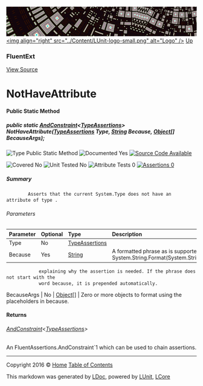![](../Content/LUnit-banner-small.png "")
[&lt;img align=&quot;right&quot; src=&quot;../Content/LUnit-logo-small.png&quot; alt=&quot;Logo&quot; /&gt;](../../README.md)
[Up](FluentExt.md)

### FluentExt
[View Source](../Extensions/FluentExt.cs)

# NotHaveAttribute

#### Public Static Method

##### public static <a href="https://github.com/dennisdoomen/fluentassertions/wiki#basic-assertions" alt="" target="_blank">AndConstraint</a>&lt;<a href="https://github.com/dennisdoomen/fluentassertions/wiki#type-method-and-property-assertions" alt="" target="_blank">TypeAssertions</a>&gt; NotHaveAttribute(<a href="https://github.com/dennisdoomen/fluentassertions/wiki#type-method-and-property-assertions" alt="" target="_blank">TypeAssertions</a> Type, <a href="https://msdn.microsoft.com/en-us/library/system.string.aspx" alt="">String</a> Because, <a href="https://msdn.microsoft.com/en-us/library/system.object.aspx" alt="">Object</a>[] BecauseArgs);

![Type Public Static Method](http://b.repl.ca/v1/Type-Public%20Static%20Method-blue.png "")     ![Documented Yes](http://b.repl.ca/v1/Documented-Yes-brightgreen.png "") [![Source Code Available](http://b.repl.ca/v1/Source%20Code-Available-brightgreen.png "")](../Extensions/FluentExt.cs#L565)

![Covered No](http://b.repl.ca/v1/Covered-No-red.png "") ![Unit Tested No](http://b.repl.ca/v1/Unit%20Tested-No-lightgrey.png "") ![Attribute Tests 0](http://b.repl.ca/v1/Attribute%20Tests-0-lightgrey.png "") [![Assertions 0](http://b.repl.ca/v1/Assertions-0-lightgrey.png "")](../Extensions/FluentExt.cs)

##### Summary

            Asserts that the current System.Type does not have an attribute of type .
            

###### Parameters

Parameter | Optional | Type | Description
:---  | :---  | :---  | :--- 
Type | No | <a href="https://github.com/dennisdoomen/fluentassertions/wiki#type-method-and-property-assertions" alt="" target="_blank">TypeAssertions</a> | 
Because | Yes | [String](https://msdn.microsoft.com/en-us/library/system.string.aspx) | A formatted phrase as is supported by System.String.Format(System.String,System.Object[])
                explaining why the assertion is needed. If the phrase does not start with the
                word because, it is prepended automatically.
            
BecauseArgs | No | [Object](https://msdn.microsoft.com/en-us/library/system.object.aspx)[] | Zero or more objects to format using the placeholders in because.


#### Returns

###### <a href="https://github.com/dennisdoomen/fluentassertions/wiki#basic-assertions" alt="" target="_blank">AndConstraint</a>&lt;<a href="https://github.com/dennisdoomen/fluentassertions/wiki#type-method-and-property-assertions" alt="" target="_blank">TypeAssertions</a>&gt;
An FluentAssertions.AndConstraint`1 which can be used to chain assertions.



---

Copyright 2016 &copy; [Home](../../README.md) [Table of Contents](../../TableOfContents.md)

This markdown was generated by [LDoc](https://github.com/CodeSingularity/LDoc), powered by [LUnit](https://github.com/CodeSingularity/LUnit), [LCore](https://github.com/CodeSingularity/LCore)
